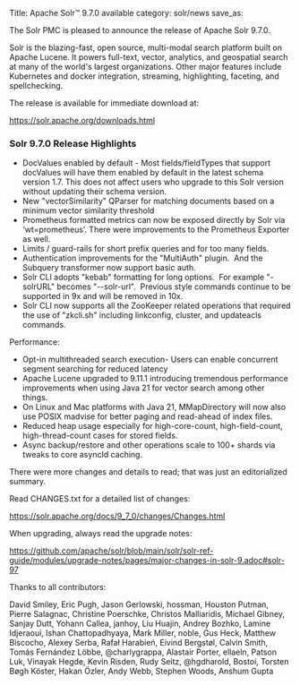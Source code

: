 Title: Apache Solr™ 9.7.0 available
category: solr/news
save_as:

The Solr PMC is pleased to announce the release of Apache Solr 9.7.0.

Solr is the blazing-fast, open source, multi-modal search platform built on Apache Lucene. It powers full-text, vector, analytics, and geospatial search at many of the world's largest organizations. Other major features include Kubernetes and docker integration, streaming, highlighting, faceting, and spellchecking.

The release is available for immediate download at:

  <https://solr.apache.org/downloads.html>

### Solr 9.7.0 Release Highlights
 * DocValues enabled by default - Most fields/fieldTypes that support docValues will have them enabled by default in the latest schema version 1.7. This does not affect users who upgrade to this Solr version without updating their schema version.
 * New "vectorSimilarity" QParser for matching documents based on a minimum vector similarity threshold
 * Prometheus formatted metrics can now be exposed directly by Solr via ‘wt=prometheus’. There were improvements to the Prometheus Exporter as well.
 * Limits / guard-rails for short prefix queries and for too many fields.
 * Authentication improvements for the "MultiAuth" plugin.  And the Subquery transformer now support basic auth.
 * Solr CLI adopts "kebab" formatting for long options.  For example "-solrURL" becomes "--solr-url".  Previous style commands continue to be supported in 9x and will be removed in 10x.
 * Solr CLI now supports all the ZooKeeper related operations that required the use of "zkcli.sh" including linkconfig, cluster, and updateacls commands.

Performance:
 * Opt-in multithreaded search execution- Users can enable concurrent segment searching for reduced latency
 * Apache Lucene upgraded to 9.11.1 introducing tremendous performance improvements when using Java 21 for vector search among other things.
 * On Linux and Mac platforms with Java 21, MMapDirectory will now also use POSIX madvise for better paging and read-ahead of index files.
 * Reduced heap usage especially for high-core-count, high-field-count, high-thread-count cases for stored fields.
 * Async backup/restore and other operations scale to 100+ shards via tweaks to core asyncId caching.


There were more changes and details to read; that was just an editorialized summary.

Read CHANGES.txt for a detailed list of changes:

  <https://solr.apache.org/docs/9_7_0/changes/Changes.html>

When upgrading, always read the upgrade notes:

  <https://github.com/apache/solr/blob/main/solr/solr-ref-guide/modules/upgrade-notes/pages/major-changes-in-solr-9.adoc#solr-97>


Thanks to all contributors:

David Smiley, Eric Pugh, Jason Gerlowski, hossman, Houston Putman, Pierre Salagnac, Christine Poerschke, Christos Malliaridis, Michael Gibney, Sanjay Dutt, Yohann Callea, janhoy, Liu Huajin, Andrey Bozhko, Lamine Idjeraoui, Ishan Chattopadhyaya, Mark Miller, noble, Gus Heck, Matthew Biscocho, Alexey Serba, Rafał Harabień, Eivind Bergstøl, Calvin Smith, Tomás Fernández Löbbe, @charlygrappa, Alastair Porter, ellaeln, Patson Luk, Vinayak Hegde, Kevin Risden, Rudy Seitz, @hgdharold, Bostoi, Torsten Bøgh Köster, Hakan Özler, Andy Webb, Stephen Woods, Anshum Gupta
